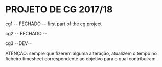 # PROJETO DE CG 2017/18

cg1 -- FECHADO --
first part of the cg project 

cg2 -- FECHADO --


cg3 --DEV--


ATENÇÃO: sempre que fizerem alguma alteração, atualizem o tempo no ficheiro timesheet correspondente ao objetivo para o qual contribuíram.


